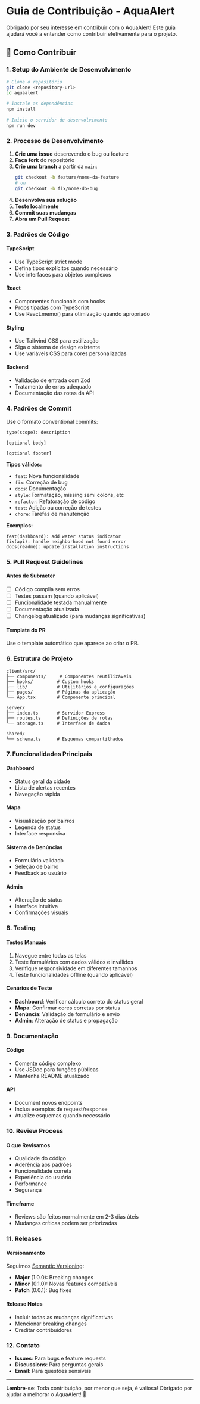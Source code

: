 # Guia de Contribuição - AquaAlert

Obrigado por seu interesse em contribuir com o AquaAlert! Este guia ajudará você a entender como contribuir efetivamente para o projeto.

## 🚀 Como Contribuir

### 1. Setup do Ambiente de Desenvolvimento

```bash
# Clone o repositório
git clone <repository-url>
cd aquaalert

# Instale as dependências
npm install

# Inicie o servidor de desenvolvimento
npm run dev
```

### 2. Processo de Desenvolvimento

1. **Crie uma issue** descrevendo o bug ou feature
2. **Faça fork** do repositório
3. **Crie uma branch** a partir da `main`:
   ```bash
   git checkout -b feature/nome-da-feature
   # ou
   git checkout -b fix/nome-do-bug
   ```
4. **Desenvolva sua solução**
5. **Teste localmente**
6. **Commit suas mudanças**
7. **Abra um Pull Request**

### 3. Padrões de Código

#### TypeScript
- Use TypeScript strict mode
- Defina tipos explícitos quando necessário
- Use interfaces para objetos complexos

#### React
- Componentes funcionais com hooks
- Props tipadas com TypeScript
- Use React.memo() para otimização quando apropriado

#### Styling
- Use Tailwind CSS para estilização
- Siga o sistema de design existente
- Use variáveis CSS para cores personalizadas

#### Backend
- Validação de entrada com Zod
- Tratamento de erros adequado
- Documentação das rotas da API

### 4. Padrões de Commit

Use o formato conventional commits:

```
type(scope): description

[optional body]

[optional footer]
```

**Tipos válidos:**
- `feat`: Nova funcionalidade
- `fix`: Correção de bug
- `docs`: Documentação
- `style`: Formatação, missing semi colons, etc
- `refactor`: Refatoração de código
- `test`: Adição ou correção de testes
- `chore`: Tarefas de manutenção

**Exemplos:**
```
feat(dashboard): add water status indicator
fix(api): handle neighborhood not found error
docs(readme): update installation instructions
```

### 5. Pull Request Guidelines

#### Antes de Submeter
- [ ] Código compila sem erros
- [ ] Testes passam (quando aplicável)
- [ ] Funcionalidade testada manualmente
- [ ] Documentação atualizada
- [ ] Changelog atualizado (para mudanças significativas)

#### Template do PR
Use o template automático que aparece ao criar o PR.

### 6. Estrutura do Projeto

```
client/src/
├── components/     # Componentes reutilizáveis
├── hooks/         # Custom hooks
├── lib/           # Utilitários e configurações
├── pages/         # Páginas da aplicação
└── App.tsx        # Componente principal

server/
├── index.ts       # Servidor Express
├── routes.ts      # Definições de rotas
└── storage.ts     # Interface de dados

shared/
└── schema.ts      # Esquemas compartilhados
```

### 7. Funcionalidades Principais

#### Dashboard
- Status geral da cidade
- Lista de alertas recentes
- Navegação rápida

#### Mapa
- Visualização por bairros
- Legenda de status
- Interface responsiva

#### Sistema de Denúncias
- Formulário validado
- Seleção de bairro
- Feedback ao usuário

#### Admin
- Alteração de status
- Interface intuitiva
- Confirmações visuais

### 8. Testing

#### Testes Manuais
1. Navegue entre todas as telas
2. Teste formulários com dados válidos e inválidos
3. Verifique responsividade em diferentes tamanhos
4. Teste funcionalidades offline (quando aplicável)

#### Cenários de Teste
- **Dashboard**: Verificar cálculo correto do status geral
- **Mapa**: Confirmar cores corretas por status
- **Denúncia**: Validação de formulário e envio
- **Admin**: Alteração de status e propagação

### 9. Documentação

#### Código
- Comente código complexo
- Use JSDoc para funções públicas
- Mantenha README atualizado

#### API
- Document novos endpoints
- Inclua exemplos de request/response
- Atualize esquemas quando necessário

### 10. Review Process

#### O que Revisamos
- Qualidade do código
- Aderência aos padrões
- Funcionalidade correta
- Experiência do usuário
- Performance
- Segurança

#### Timeframe
- Reviews são feitos normalmente em 2-3 dias úteis
- Mudanças críticas podem ser priorizadas

### 11. Releases

#### Versionamento
Seguimos [Semantic Versioning](https://semver.org/):
- **Major** (1.0.0): Breaking changes
- **Minor** (0.1.0): Novas features compatíveis
- **Patch** (0.0.1): Bug fixes

#### Release Notes
- Incluir todas as mudanças significativas
- Mencionar breaking changes
- Creditar contribuidores

### 12. Contato

- **Issues**: Para bugs e feature requests
- **Discussions**: Para perguntas gerais
- **Email**: Para questões sensíveis

---

**Lembre-se**: Toda contribuição, por menor que seja, é valiosa! Obrigado por ajudar a melhorar o AquaAlert! 🚰